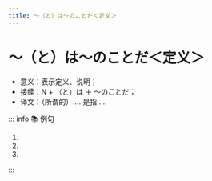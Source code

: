 ```yaml
---
title: ～（と）は～のことだ＜定义＞
---
```


# ～（と）は～のことだ＜定义＞

- 意义：表示定义、说明；
- 接续：N + （と）は ＋ ～のことだ；
- 译文：（所谓的）.....是指.....

::: info :books: 例句

1. <grammer-content sentence='[春節/しゅんせつ]は[旧暦/きゅうれき]の[正月/しょうがつ]**のことである**。' trans='春节是农历的正月。' id='2-01-13-01' />
2. <grammer-content sentence='[就活/しゅうかつ][生/せい]は、[文字/もじ][通り/とおり]、[就職/しゅうしょく][活動/かつどう]をする[学生/がくせい]**のことだ**。' trans='所谓的求职生，就是指正在找工作的学生。' id='2-01-13-02' />
3. <grammer-content sentence='[冬至/とうじと]は、[一年/いちねん]で[昼/ひる]の[時間/じかん]が[最も/もっとも][短く/みじかく]なる[日/ひ]**のことだ**。' trans='冬至就是一年中白昼最短的一天。' id='2-01-13-03' />

:::
